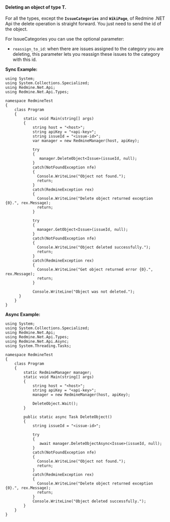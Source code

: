 #### Deleting an object of type T. ####

For all the types, except the **`IssueCategories`** and **`WikiPage`**, of Redmine .NET Api the delete operation is straight forward. You just need to send the id of the object.

For IssueCategories you can use the optional parameter:
  * `reassign_to_id`:  when there are issues assigned to the category you are deleting, this parameter lets you reassign these issues to the category with this id.


**Sync Example:**

```
using System;
using System.Collections.Specialized;
using Redmine.Net.Api;
using Redmine.Net.Api.Types;

namespace RedmineTest
{
    class Program
    {
        static void Main(string[] args)
        {
            string host = "<host>";
            string apiKey = "<api-key>";
            string issueId = "<issue-id>";
            var manager = new RedmineManager(host, apiKey);

            try
            {
               manager.DeleteObject<Issue>(issueId, null);
            }
            catch(NotFoundException nfe)
            {
              Console.WriteLine("Object not found.");
              return;
            }
            catch(RedmineException rex)
            {
              Console.WriteLine("Delete object returned exception {0}.", rex.Message);
              return;
            }

            try
            { 
              manager.GetObject<Issue>(issueId, null);
            }
            catch(NotFoundException nfe)
            {
              Console.WriteLine("Object deleted successfully.");
              return;
            }
            catch(RedmineException rex)
            {
              Console.WriteLine("Get object returned error {0}.", rex.Message);
              return;
            }

            Console.WriteLine("Object was not deleted.");
      }
    }
}
```

**Async Example:**

```
using System;
using System.Collections.Specialized;
using Redmine.Net.Api;
using Redmine.Net.Api.Types;
using Redmine.Net.Api.Async;
using System.Threading.Tasks;

namespace RedmineTest
{
    class Program
    {
        static RedmineManager manager;
        static void Main(string[] args)
        {
            string host = "<host>";
            string apiKey = "<api-key>";
            manager = new RedmineManager(host, apiKey);

            DeleteObject.Wait();   
        }

        public static async Task DeleteObject()
        {
            string issueId = "<issue-id>";

            try
            {
               await manager.DeleteObjectAsync<Issue>(issueId, null);
            }
            catch(NotFoundException nfe)
            {
              Console.WriteLine("Object not found.");
              return;
            }
            catch(RedmineException rex)
            {
              Console.WriteLine("Delete object returned exception {0}.", rex.Message);
              return;
            }
            Console.WriteLine("Object deleted successfully.");
        }
    }
}
```